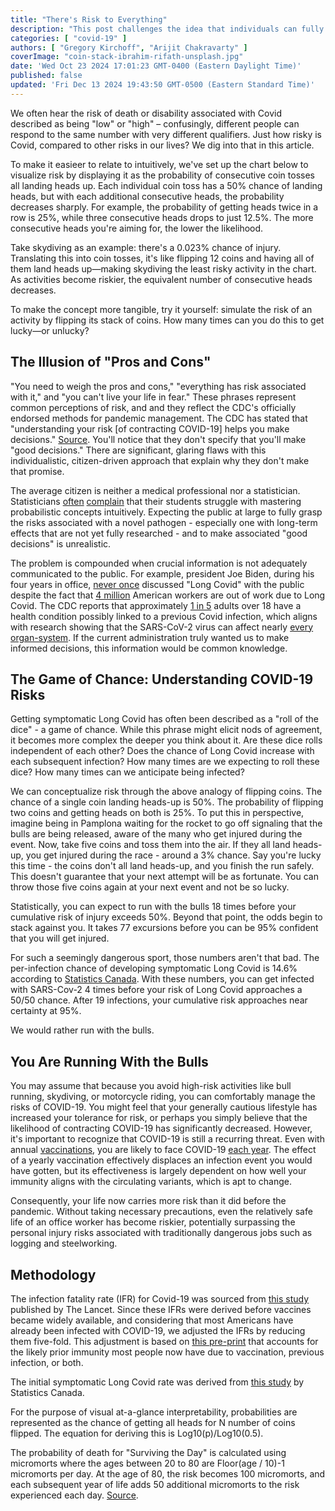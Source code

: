 ```yaml
---
title: "There's Risk to Everything"
description: "This post challenges the idea that individuals can fully understand and manage their own risk without proper information, highlighting the dangers of incomplete knowledge in pandemic decision-making."
categories: [ "covid-19" ]
authors: [ "Gregory Kirchoff", "Arijit Chakravarty" ]
coverImage: "coin-stack-ibrahim-rifath-unsplash.jpg"
date: 'Wed Oct 23 2024 17:01:23 GMT-0400 (Eastern Daylight Time)'
published: false
updated: 'Fri Dec 13 2024 19:43:50 GMT-0500 (Eastern Standard Time)'
---
```

<script> // usables
	import RecipeCard from '$lib/components/usables/RecipeCard/RecipeCard.svelte';

  import CovidCoins from '$lib/components/internal/projects/CovidCoins/CovidCoins.svelte';
  
</script>



We often hear the risk of death or disability associated with Covid described as being "low" or "high" – confusingly, different people can respond to the same number with very different qualifiers. Just how risky is Covid, compared to other risks in our lives? We dig into that in this article.

To make it easieer to relate to intuitively, we've set up the chart below to visualize risk by displaying it as the probability of consecutive coin tosses all landing heads up. Each individual coin toss has a 50% chance of landing heads, but with each additional consecutive heads, the probability decreases sharply. For example, the probability of getting heads twice in a row is 25%, while three consecutive heads drops to just 12.5%. The more consecutive heads you're aiming for, the lower the likelihood.

Take skydiving as an example: there's a 0.023% chance of injury. Translating this into coin tosses, it's like flipping 12 coins and having all of them land heads up—making skydiving the least risky activity in the chart. As activities become riskier, the equivalent number of consecutive heads decreases.

To make the concept more tangible, try it yourself: simulate the risk of an activity by flipping its stack of coins. How many times can you do this to get lucky—or unlucky?

<CovidCoins mode="instance" />

## The Illusion of "Pros and Cons"

"You need to weigh the pros and cons," "everything has risk associated with it," and  "you can't live your life in fear." These phrases represent common perceptions of risk, and and they reflect the CDC's officially endorsed methods for pandemic management. The CDC has stated that "understanding your risk [of contracting COVID-19] helps you make decisions." [Source](https://archive.cdc.gov/www_cdc_gov/coronavirus/2019-ncov/your-health/understanding-risk_1709314735.html).  You'll notice that they don't specify that you'll make "good decisions." There are significant, glaring flaws with this individualistic, citizen-driven approach that explain why they don't make that promise.

The average citizen is neither a medical professional nor a statistician. Statisticians [often](https://scientistseessquirrel.wordpress.com/2015/10/06/why-do-we-make-statistics-so-hard-for-our-students/) [complain](https://iase-web.org/documents/papers/isi52/rams0070.pdf) that their students struggle with mastering probabilistic concepts intuitively. Expecting the public at large to fully grasp the risks associated with a novel pathogen - especially one with long-term effects that are not yet fully researched - and to make associated "good decisions" is unrealistic.

The problem is compounded when crucial information is not adequately communicated to the public. For example, president Joe Biden, during his four years in office, [never once](https://www.youtube.com/watch?v=RZUBLTph5uw&t=490s) discussed "Long Covid" with the public despite the fact that [4 million](https://www.brookings.edu/articles/new-data-shows-long-covid-is-keeping-as-many-as-4-million-people-out-of-work/) American workers are out of work due to Long Covid. The CDC reports that approximately [1 in 5](https://www.cdc.gov/mmwr/volumes/71/wr/mm7121e1.htm) adults over 18 have a health condition possibly linked to a previous Covid infection, which aligns with research showing that the SARS-CoV-2 virus can affect nearly [every organ-system](https://www.ncbi.nlm.nih.gov/pmc/articles/PMC9839201/). If the current administration truly wanted us to make informed decisions, this information would be common knowledge.

## The Game of Chance: Understanding COVID-19 Risks

Getting symptomatic Long Covid has often been described as a "roll of the dice" - a game of chance. While this phrase might elicit nods of agreement, it becomes more complex the deeper you think about it. Are these dice rolls independent of each other? Does the chance of Long Covid increase with each subsequent infection? How many times are we expecting to roll these dice? How many times can we anticipate being infected?

We can conceptualize risk through the above analogy of flipping coins. The chance of a single coin landing heads-up is 50%. The probability of flipping two coins and getting heads on both is 25%. To put this in perspective, imagine being in Pamplona waiting for the rocket to go off signaling that the bulls are being released, aware of the many who get injured during the event. Now, take five coins and toss them into the air. If they all land heads-up, you get injured during the race - around a 3% chance. Say you're lucky this time - the coins don't all land heads-up, and you finish the run safely. This doesn't guarantee that your next attempt will be as fortunate. You can throw those five coins again at your next event and not be so lucky.

Statistically, you can expect to run with the bulls 18 times before your cumulative risk of injury exceeds 50%. Beyond that point, the odds begin to stack against you. It takes 77 excursions before you can be 95% confident that you will get injured.

For such a seemingly dangerous sport, those numbers aren't that bad. The per-infection chance of developing symptomatic Long Covid is 14.6% according to [Statistics Canada](https://www150.statcan.gc.ca/n1/pub/75-006-x/2023001/article/00015-eng.htm). With these numbers, you can get infected with SARS-Cov-2 4 times before your risk of Long Covid approaches a 50/50 chance. After 19 infections, your cumulative risk approaches near certainty at 95%.

We would rather run with the bulls.

## You Are Running With the Bulls

You may assume that because you avoid high-risk activities like bull running, skydiving, or motorcycle riding, you can comfortably manage the risks of COVID-19. You might feel that your generally cautious lifestyle has increased your tolerance for risk, or perhaps you simply believe that the likelihood of contracting COVID-19 has significantly decreased. However, it's important to recognize that COVID-19 is still a recurring threat. Even with annual [vaccinations](https://pubmed.ncbi.nlm.nih.gov/34270597/), you are likely to face COVID-19 [each year](https://fortune.com/2022/05/25/how-often-can-you-get-covid-yearly-modeling-shows/). The effect of a yearly vaccination effectively displaces an infection event you would have gotten, but its effectiveness is largely dependent on how well your immunity aligns with the circulating variants, which is apt to change.

Consequently, your life now carries more risk than it did before the pandemic. Without taking necessary precautions, even the relatively safe life of an office worker has become riskier, potentially surpassing the personal injury risks associated with traditionally dangerous jobs such as logging and steelworking.

<CovidCoins mode="outlook" />

## Methodology

The infection fatality rate (IFR) for Covid-19 was sourced from [this study](https://www.thelancet.com/journals/lancet/article/PIIS0140-6736(21)02867-1/fulltext#seccestitle140) published by The Lancet. Since these IFRs were derived before vaccines became widely available, and considering that most Americans have already been infected with COVID-19, we adjusted the IFRs by reducing them five-fold. This adjustment is based on [this pre-print](https://www.medrxiv.org/content/10.1101/2023.02.26.23286471v2.full.pdf) that accounts for the likely prior immunity most people now have due to vaccination, previous infection, or both.

The initial symptomatic Long Covid rate was derived from [this study](https://www150.statcan.gc.ca/n1/pub/75-006-x/2023001/article/00015-eng.htm) by Statistics Canada.

For the purpose of visual at-a-glance interpretability, probabilities are represented as the chance of getting all heads for N number of coins flipped. The equation for deriving this is Log10(p)/Log10(0.5).

The probability of death for "Surviving the Day" is calculated using micromorts where the ages between 20 to 80 are Floor(age / 10)-1 micromorts per day. At the age of 80, the risk becomes 100 micromorts, and each subsequent year of life adds 50 additional micromorts to the risk experienced each day. [Source](https://nc233.com/2020/03/micromorts-how-much-risk-of-death-would-you-accept/).
